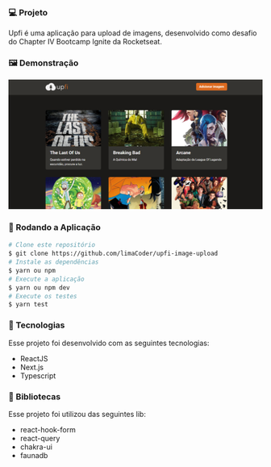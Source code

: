 ### 💻 Projeto
Upfi é uma aplicação para upload de imagens, desenvolvido como desafio do Chapter IV Bootcamp Ignite da Rocketseat.

### 🖼 Demonstração
<p>
   <img src="public/.github/images-list.png" alt="Home upfi" />
</p>

### 🎲 Rodando a Aplicação

```bash
# Clone este repositório
$ git clone https://github.com/limaCoder/upfi-image-upload
# Instale as dependências
$ yarn ou npm
# Execute a aplicação
$ yarn ou npm dev
# Execute os testes
$ yarn test
```

### 🚀 Tecnologias

Esse projeto foi desenvolvido com as seguintes tecnologias:

- ReactJS
- Next.js
- Typescript

### 📕 Bibliotecas

Esse projeto foi utilizou das seguintes lib:

- react-hook-form
- react-query
- chakra-ui
- faunadb